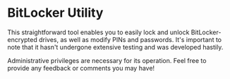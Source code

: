 # BitLocker Utility

This straightforward tool enables you to easily lock and unlock BitLocker-encrypted drives, as well as modify PINs and passwords. It's important to note that it hasn't undergone extensive testing and was developed hastily.

Administrative privileges are necessary for its operation. Feel free to provide any feedback or comments you may have!


